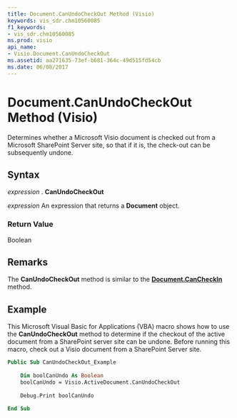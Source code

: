 ```yaml
---
title: Document.CanUndoCheckOut Method (Visio)
keywords: vis_sdr.chm10560085
f1_keywords:
- vis_sdr.chm10560085
ms.prod: visio
api_name:
- Visio.Document.CanUndoCheckOut
ms.assetid: aa271635-73ef-b681-364c-49d515fd54cb
ms.date: 06/08/2017
---
```



# Document.CanUndoCheckOut Method (Visio)

Determines whether a Microsoft Visio document is checked out from a Microsoft SharePoint Server site, so that if it is, the check-out can be subsequently undone.


## Syntax

 _expression_ . **CanUndoCheckOut**

 _expression_ An expression that returns a **Document** object.


### Return Value

Boolean


## Remarks

The  **CanUndoCheckOut** method is similar to the **[Document.CanCheckIn](Visio.Document.CanCheckIn.md)** method.


## Example

This Microsoft Visual Basic for Applications (VBA) macro shows how to use the  **CanUndoCheckOut** method to determine if the checkout of the active document from a SharePoint server site can be undone. Before running this macro, check out a Visio document from a SharePoint Server site.


```vb
Public Sub CanUndoCheckOut_Example 
    
    Dim boolCanUndo As Boolean 
    boolCanUndo = Visio.ActiveDocument.CanUndoCheckOut 
         
    Debug.Print boolCanUndo 
 
End Sub
```


